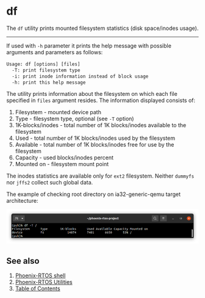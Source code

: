 # df

The `df` utility prints mounted filesystem statistics (disk space/inodes usage).

---

If used with `-h` parameter it prints the help message with possible arguments and parameters as follows:

```text
Usage: df [options] [files]
  -T: print filesystem type
  -i: print inode information instead of block usage
  -h: print this help message
```

The utility prints information about the filesystem on which each file specified in `files` argument resides.
The information displayed consists of:

1. Filesystem - mounted device path
2. Type - filesystem type, optional (see `-T` option)
3. 1K-blocks/inodes - total number of 1K blocks/inodes available to the filesystem
4. Used - total number of 1K blocks/inodes used by the filesystem
5. Available - total number of 1K blocks/inodes free for use by the filesystem
6. Capacity - used blocks/inodes percent
7. Mounted on - filesystem mount point

The inodes statistics are available only for `ext2` filesystem. Neither `dummyfs` nor `jffs2` collect such global data.

The example of checking root directory on ia32-generic-qemu target architecture:

![Image](_images/df_example.png)

## See also

1. [Phoenix-RTOS shell](psh.md)
2. [Phoenix-RTOS Utilities](../README.md)
3. [Table of Contents](../../README.md)
